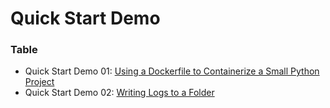 # Quick Start Demo

### Table
- Quick Start Demo 01: [Using a Dockerfile to Containerize a Small Python Project](https://github.com/uwspstar/20-Day-Challenge-List/blob/main/Docker/Quick%20Start%20Demo_01.md)
- Quick Start Demo 02: [Writing Logs to a Folder](https://github.com/uwspstar/20-Day-Challenge-List/blob/main/Docker/Quick%20Start%20Demo%2002_Writing%20Logs%20to%20a%20Folder.md)
 
